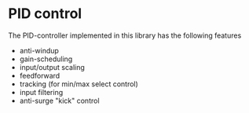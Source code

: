 # PID control

The PID-controller implemented in this library has the following features

- anti-windup
- gain-scheduling
- input/output scaling
- feedforward 
- tracking (for min/max select control)
- input filtering
- anti-surge "kick" control 




